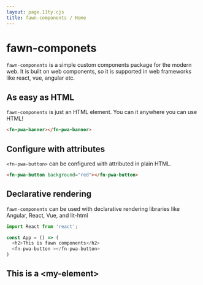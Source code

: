 ```yaml
---
layout: page.11ty.cjs
title: fawn-components / Home
---
```


# fawn-componets

`fawn-components` is a simple custom components package for the modern web. It is built on web components, so it is supported in web frameworks like react, vue, angular etc. 

## As easy as HTML

<section class="columns">
  <div>

`fawn-components` is just an HTML element. You can it anywhere you can use HTML!

```html
<fn-pwa-banner></fn-pwa-banner>
```

  </div>
  <div>

<fn-pwa-banner></fn-pwa-banner>

  </div>
</section>

## Configure with attributes

<section class="columns">
  <div>

`<fn-pwa-button>` can be configured with attributed in plain HTML.

```html
<fn-pwa-button background="red"></fn-pwa-button>
```

  </div>
  <div>

<fn-pwa-button background="red"></fn-pwa-button>

  </div>
</section>

## Declarative rendering

<section class="columns">
  <div>

`fawn-components` can be used with declarative rendering libraries like Angular, React, Vue, and lit-html

```js
import React from 'react';

const App = () => (
  <h2>This is fawn components</h2>
  <fn-pwa-button ></fn-pwa-button>
)
```

  </div>
  <div>

<h2>This is a &lt;my-element&gt;</h2>
<my-element name="lit-html"></my-element>

  </div>
</section>
